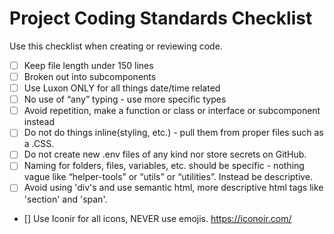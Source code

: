 # Project Coding Standards Checklist

Use this checklist when creating or reviewing code.

- [ ] Keep file length under 150 lines
- [ ] Broken out into subcomponents
- [ ] Use Luxon ONLY for all things date/time related 
- [ ] No use of “any” typing - use more specific types
- [ ] Avoid repetition, make a function or class or interface or subcomponent instead
- [ ] Do not do things inline(styling, etc.) - pull them from proper files such as a .CSS. 
- [ ] Do not create new .env files of any kind nor store secrets on GitHub.
- [ ] Naming for folders, files, variables, etc. should be specific - nothing vague like “helper-tools” or “utils” or “utilities”. Instead be descriptive.
- [ ] Avoid using 'div's and use semantic html, more descriptive html tags like 'section' and 'span'. 
- [] Use Iconir for all icons, NEVER use emojis. https://iconoir.com/